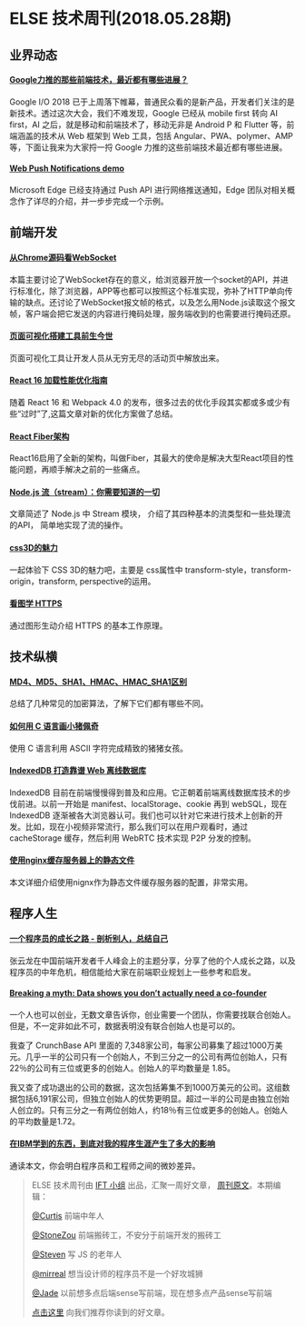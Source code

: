 # ELSE 技术周刊(2018.05.28期)

## 业界动态

#### [Google力推的那些前端技术，最近都有哪些进展？](https://mp.weixin.qq.com/s/-hYSPI67M_R7Gcff37oiyA)
Google I/O 2018 已于上周落下帷幕，普通民众看的是新产品，开发者们关注的是新技术。透过这次大会，我们不难发现，Google 已经从 mobile first 转向 AI first，AI 之后，就是移动和前端技术了，移动无非是 Android P 和 Flutter 等，前端涵盖的技术从 Web 框架到 Web 工具，包括 Angular、PWA、polymer、AMP 等，下面让我来为大家捋一捋 Google 力推的这些前端技术最近都有哪些进展。

#### [Web Push Notifications demo](https://webpushdemo.azurewebsites.net/)
Microsoft Edge 已经支持通过 Push API 进行网络推送通知，Edge 团队对相关概念作了详尽的介绍，并一步步完成一个示例。

## 前端开发

#### [从Chrome源码看WebSocket](https://zhuanlan.zhihu.com/p/37350346)
本篇主要讨论了WebSocket存在的意义，给浏览器开放一个socket的API，并进行标准化，除了浏览器，APP等也都可以按照这个标准实现，弥补了HTTP单向传输的缺点。还讨论了WebSocket报文帧的格式，以及怎么用Node.js读取这个报文帧，客户端会把它发送的内容进行掩码处理，服务端收到的也需要进行掩码还原。

#### [页面可视化搭建工具前生今世](https://mp.weixin.qq.com/s/pcUbnYyVHSebOelDlHA27g)
页面可视化工具让开发人员从无穷无尽的活动页中解放出来。

#### [React 16 加载性能优化指南](https://mp.weixin.qq.com/s/KxJttCVuCoIrm9RAjRBrdg)
随着 React 16 和 Webpack 4.0 的发布，很多过去的优化手段其实都或多或少有些“过时”了,这篇文章对新的优化方案做了总结。

#### [React Fiber架构](https://zhuanlan.zhihu.com/p/37095662)
React16启用了全新的架构，叫做Fiber，其最大的使命是解决大型React项目的性能问题，再顺手解决之前的一些痛点。

#### [Node.js 流（stream）：你需要知道的一切](https://zhuanlan.zhihu.com/p/36728655)
文章简述了 Node.js 中 Stream 模块， 介绍了其四种基本的流类型和一些处理流的API， 简单地实现了流的操作。

#### [css3D的魅力](http://www.cnblogs.com/1wen/p/9064011.html)
一起体验下 CSS 3D的魅力吧，主要是 css属性中 transform-style，transform-origin，transform, perspective的运用。

#### [看图学 HTTPS](http://blog.liuxuan.site/2018/05/21/learn_https_through_photos/)
通过图形生动介绍 HTTPS 的基本工作原理。

## 技术纵横

#### [MD4、MD5、SHA1、HMAC、HMAC_SHA1区别](https://mp.weixin.qq.com/s/30jzMVnSya-S9ZJa5juceQ)
总结了几种常见的加密算法，了解下它们都有哪些不同。

#### [如何用 C 语言画小猪佩奇](https://zhuanlan.zhihu.com/p/37031514)
使用 C 语言利用 ASCII 字符完成精致的猪猪女孩。

#### [IndexedDB 打造靠谱 Web 离线数据库](https://segmentfault.com/a/1190000014950564)
IndexedDB 目前在前端慢慢得到普及和应用。它正朝着前端离线数据库技术的步伐前进。以前一开始是 manifest、localStorage、cookie 再到 webSQL，现在 IndexedDB 逐渐被各大浏览器认可。我们也可以针对它来进行技术上创新的开发。比如，现在小视频非常流行，那么我们可以在用户观看时，通过 cacheStorage 缓存，然后利用 WebRTC 技术实现 P2P 分发的控制。

#### [使用nginx缓存服务器上的静态文件](https://juejin.im/post/5af38e0c518825670c45ef6e)
本文详细介绍使用nignx作为静态文件缓存服务器的配置，非常实用。

## 程序人生

#### [一个程序员的成长之路 - 剖析别人，总结自己](https://mp.weixin.qq.com/s?__biz=MjM5NTY0MTY1OQ==&mid=2654510955&idx=1&sn=7ce6bacde78e787f01ee0143c2002999)
张云龙在中国前端开发者千人峰会上的主题分享，分享了他的个人成长之路，以及程序员的中年危机，相信能给大家在前端职业规划上一些参考和启发。

#### [Breaking a myth: Data shows you don’t actually need a co-founder](https://techcrunch.com/2016/08/26/co-founders-optional/)
一个人也可以创业，无数文章告诉你，创业需要一个团队，你需要找联合创始人。但是，不一定非如此不可，数据表明没有联合创始人也是可以的。

我查了 CrunchBase API 里面的 7,348家公司，每家公司募集了超过1000万美元。几乎一半的公司只有一个创始人，不到三分之一的公司有两位创始人，只有22％的公司有三位或更多的创始人。创始人的平均数量是 1.85。

我又查了成功退出的公司的数据，这次包括筹集不到1000万美元的公司。这组数据包括6,191家公司，但独立创始人的优势更明显。超过一半的公司是由独立创始人创立的。只有三分之一有两位创始人，约18％有三位或更多的创始人。创始人的平均数量是1.72。

#### [在IBM学到的东西，到底对我的程序生涯产生了多大的影响](https://segmentfault.com/a/1190000015035771)
通读本文，你会明白程序员和工程师之间的微妙差异。


> ELSE 技术周刊由 [IFT 小组](https://github.com/CtripFE) 出品，汇聚一周好文章， [周刊原文]()。本期编辑：
>
> [@Curtis](https://github.com/CurtisCBS) 前端中年人
>
> [@StoneZou](https://github.com/stoneyong) 前端搬砖工，不安分于前端开发的搬砖工
>
> [@Steven](https://github.com/StevenX911) 写 JS 的老年人
>
> [@mirreal](https://github.com/mirreal) 想当设计师的程序员不是一个好攻城狮
>
> [@Jade](https://github.com/Jade05) 以前想多点后端sense写前端，现在想多点产品sense写前端
>
> [点击这里](https://github.com/CtripFE/fe-weekly/issues) 向我们推荐你读到的好文章。
